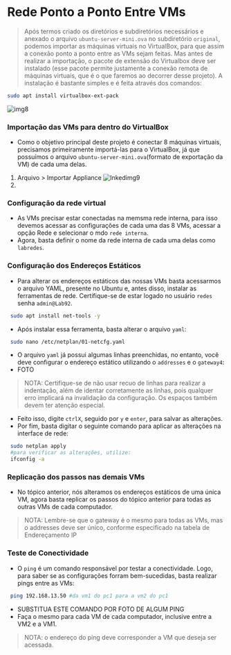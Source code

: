 # Rede Ponto a Ponto Entre VMs

> Após termos criado os diretórios e subdiretórios necessários e anexado o arquivo ```ubuntu-server-mini.ova``` no subdiretório ```original```, podemos importar as máquinas virtuais no VirtualBox, para que assim a conexão ponto a ponto entre as VMs sejam feitas. Mas antes de realizar a importação, o pacote de extensão do Virtualbox deve ser instalado (esse pacote permite justamente a conexão remota de máquinas virtuais, que é o que faremos ao decorrer desse projeto). A instalação é bastante simples e é feita através dos comandos:
```bash
sudo apt install virtualbox-ext-pack
```
![img8](https://user-images.githubusercontent.com/80183918/185101387-c33e7674-53ab-44cd-9aae-93adf68d3ad7.png)


### Importação das VMs para dentro do VirtualBox

* Como o objetivo principal deste projeto é conectar 8 máquinas virtuais, precisamos primeiramente importá-las para o VirtualBox, já que possuímos o arquivo ```ubuntu-server-mini.ova```(formato de exportação da VM) de cada uma delas.
 1) Arquivo > Importar Appliance
  ![Inkedimg9](https://user-images.githubusercontent.com/80183918/185103492-6f1d74ac-7414-4bb4-aa27-b5a3c20e6593.jpg)
 2) 

### Configuração da rede virtual
* As VMs precisar estar conectadas na memsma rede interna, para isso devemos acessar as configurações de cada uma das 8 VMs, acessar a opção Rede e selecionar o mdo ```rede interna```.
* Agora, basta definir o nome da rede interna de cada uma delas como ```labredes```. 

### Configuração dos Endereços Estáticos 

* Para alterar os endereços estáticos das nossas VMs basta acessarmos o arquivo YAML, presente no Ubuntu e, antes disso, instalar as ferramentas de rede. Certifique-se de estar logado no usuário ```redes``` senha ```admin@Lab92```.
```bash
 sudo apt install net-tools -y
```
* Após instalar essa ferramenta, basta alterar o arquivo ```yaml```:
```bash
 sudo nano /etc/netplan/01-netcfg.yaml
```

* O arquivo ```yaml``` já possui algumas linhas preenchidas, no entanto, você deve configurar o endereço estático utilizando o ```addresses``` e o ```gateway4```:
* FOTO
> NOTA: Certifique-se de não usar recuo de linhas para realizar a indentação, além de identar corretamente as linhas, pois qualquer erro implicará na invalidação da configuração. Os espaços também devem ter atenção especial.
* Feito isso, digite ```ctrlX```, seguido por ```y``` e ```enter```, para salvar as alterações.
* Por fim, basta digitar o seguinte comando para aplicar as alterações na interface de rede:
```bash
 sudo netplan apply
 #para verificar as alterações, utilize:
 ifconfig -a
```

### Replicação dos passos nas demais VMs
* No tópico anterior, nós alteramos os endereços estáticos de uma única VM, agora basta replicar os passos do tópico anterior para todas as outras VMs de cada computador.
> NOTA: Lembre-se que o gateway é o mesmo para todas as VMs, mas o addresses deve ser único, conforme especificado na tabela de Endereçamento IP

### Teste de Conectividade
* O ```ping``` é um comando responsável por testar a conectividade. Logo, para saber se as configurações forram bem-sucedidas, basta realizar pings entre as VMs:
```bash
 ping 192.168.13.50 #da vm1 do pc1 para a vm2 do pc1
```
* SUBSTITUA ESTE COMANDO POR FOTO DE ALGUM PING
* Faça o mesmo para cada VM de cada computador, inclusive entre a VM2 e a VM1.
> NOTA: o endereço do ping deve corresponder a VM que deseja ser acessada.
